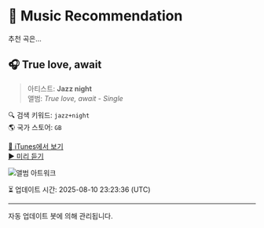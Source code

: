 
# 🎵 Music Recommendation

추천 곡은...

## 🎧 True love, await  
> 아티스트: **Jazz night**  
> 앨범: _True love, await - Single_  

🔍 검색 키워드: `jazz+night`  
🌎 국가 스토어: `GB`

[🔗 iTunes에서 보기](https://music.apple.com/gb/album/true-love-await/1820813684?i=1820813685&uo=4)  
[▶️ 미리 듣기](https://audio-ssl.itunes.apple.com/itunes-assets/AudioPreview211/v4/c7/34/e2/c734e22c-06a3-eaee-ed58-576e652ad855/mzaf_9822702410994129939.plus.aac.p.m4a)

![앨범 아트워크](https://is1-ssl.mzstatic.com/image/thumb/Music221/v4/93/c5/6a/93c56a4d-81a1-4731-31a7-d92699c37fcd/artwork.jpg/100x100bb.jpg)

⏳ 업데이트 시간: 2025-08-10 23:23:36 (UTC)

---
자동 업데이트 봇에 의해 관리됩니다.
